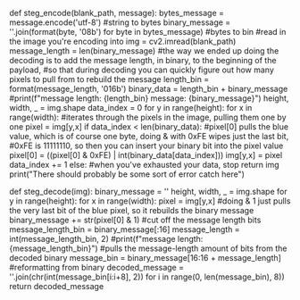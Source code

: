 def steg_encode(blank_path, message):
    bytes_message = message.encode('utf-8') #string to bytes
    binary_message = ''.join(format(byte, '08b') for byte in bytes_message) #bytes to bin
    #read in the image you're encoding into
    img = cv2.imread(blank_path)
    message_length = len(binary_message)
    #the way we ended up doing the decoding is to add the message length, in binary, to the beginning of the payload,
    #so that during decoding you can quickly figure out how many pixels to pull from to rebuild the message
    length_bin = format(message_length, '016b')
    binary_data = length_bin + binary_message
    #print(f"message length: {length_bin} message: {binary_message}")
    height, width, _ = img.shape
    data_index = 0
    for y in range(height):
        for x in range(width):
            #iterates through the pixels in the image, pulling them one by one
            pixel = img[y,x]
            if data_index < len(binary_data):
                #pixel[0] pulls the blue value, which is of course one byte, doing & with 0xFE wipes just the last bit,
                #0xFE is 11111110, so then you can insert your binary bit into the pixel value
                pixel[0] = ((pixel[0] & 0xFE) | int(binary_data[data_index]))
                img[y,x] = pixel
                data_index += 1
            else:
                #when you've exhausted your data, stop
                return img
    print("There should probably be some sort of error catch here")

def steg_decode(img):
    binary_message = ''
    height, width, _ = img.shape
    for y in range(height):
        for x in range(width):
            pixel = img[y,x]
            #doing & 1 just pulls the very last bit of the blue pixel, so it rebuilds the binary message
            binary_message += str(pixel[0] & 1)
    #cut off the message length bits
    message_length_bin = binary_message[:16]
    message_length = int(message_length_bin, 2)
    #print(f"message length: {message_length_bin}")
    #pulls the message-length amount of bits from the decoded binary
    message_bin = binary_message[16:16 + message_length]
    #reformatting from binary
    decoded_message = ''.join(chr(int(message_bin[i:i+8], 2)) for i in range(0, len(message_bin), 8))
    return decoded_message
